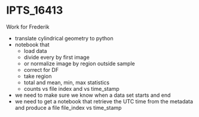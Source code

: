 # IPTS_16413
Work for Frederik

- translate cylindrical geometry to python
- notebook that
    - load data
    - divide every by first image
   - or normalize image by region outside sample
    - correct for DF
    - take region
    - total and mean, min, max statistics
    - counts vs file index and vs time_stamp
 - we need to make sure we know when a data set starts and end
- we need to get a notebook that retrieve the UTC time from the metadata and produce a file file_index vs time_stamp
